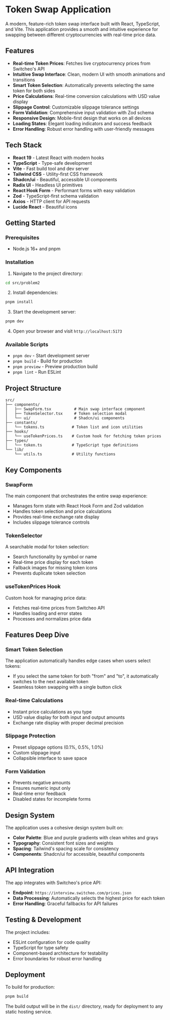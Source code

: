 # Token Swap Application

A modern, feature-rich token swap interface built with React, TypeScript, and Vite. This application provides a smooth and intuitive experience for swapping between different cryptocurrencies with real-time price data.

## Features

- **Real-time Token Prices**: Fetches live cryptocurrency prices from Switcheo's API
- **Intuitive Swap Interface**: Clean, modern UI with smooth animations and transitions
- **Smart Token Selection**: Automatically prevents selecting the same token for both sides
- **Price Calculations**: Real-time conversion calculations with USD value display
- **Slippage Control**: Customizable slippage tolerance settings
- **Form Validation**: Comprehensive input validation with Zod schema
- **Responsive Design**: Mobile-first design that works on all devices
- **Loading States**: Elegant loading indicators and success feedback
- **Error Handling**: Robust error handling with user-friendly messages

## Tech Stack

- **React 19** - Latest React with modern hooks
- **TypeScript** - Type-safe development
- **Vite** - Fast build tool and dev server
- **Tailwind CSS** - Utility-first CSS framework
- **Shadcn/ui** - Beautiful, accessible UI components
- **Radix UI** - Headless UI primitives
- **React Hook Form** - Performant forms with easy validation
- **Zod** - TypeScript-first schema validation
- **Axios** - HTTP client for API requests
- **Lucide React** - Beautiful icons

## Getting Started

### Prerequisites

- Node.js 16+ and pnpm

### Installation

1. Navigate to the project directory:

```bash
cd src/problem2
```

2. Install dependencies:

```bash
pnpm install
```

3. Start the development server:

```bash
pnpm dev
```

4. Open your browser and visit `http://localhost:5173`

### Available Scripts

- `pnpm dev` - Start development server
- `pnpm build` - Build for production
- `pnpm preview` - Preview production build
- `pnpm lint` - Run ESLint

## Project Structure

```
src/
├── components/
│   ├── SwapForm.tsx          # Main swap interface component
│   ├── TokenSelector.tsx     # Token selection modal
│   └── ui/                   # Shadcn/ui components
├── constants/
│   └── tokens.ts            # Token list and icon utilities
├── hooks/
│   └── useTokenPrices.ts    # Custom hook for fetching token prices
├── types/
│   └── token.ts             # TypeScript type definitions
└── lib/
    └── utils.ts             # Utility functions
```

## Key Components

### SwapForm

The main component that orchestrates the entire swap experience:

- Manages form state with React Hook Form and Zod validation
- Handles token selection and price calculations
- Provides real-time exchange rate display
- Includes slippage tolerance controls

### TokenSelector

A searchable modal for token selection:

- Search functionality by symbol or name
- Real-time price display for each token
- Fallback images for missing token icons
- Prevents duplicate token selection

### useTokenPrices Hook

Custom hook for managing price data:

- Fetches real-time prices from Switcheo API
- Handles loading and error states
- Processes and normalizes price data

## Features Deep Dive

### Smart Token Selection

The application automatically handles edge cases when users select tokens:

- If you select the same token for both "from" and "to", it automatically switches to the next available token
- Seamless token swapping with a single button click

### Real-time Calculations

- Instant price calculations as you type
- USD value display for both input and output amounts
- Exchange rate display with proper decimal precision

### Slippage Protection

- Preset slippage options (0.1%, 0.5%, 1.0%)
- Custom slippage input
- Collapsible interface to save space

### Form Validation

- Prevents negative amounts
- Ensures numeric input only
- Real-time error feedback
- Disabled states for incomplete forms

## Design System

The application uses a cohesive design system built on:

- **Color Palette**: Blue and purple gradients with clean whites and grays
- **Typography**: Consistent font sizes and weights
- **Spacing**: Tailwind's spacing scale for consistency
- **Components**: Shadcn/ui for accessible, beautiful components

## API Integration

The app integrates with Switcheo's price API:

- **Endpoint**: `https://interview.switcheo.com/prices.json`
- **Data Processing**: Automatically selects the highest price for each token
- **Error Handling**: Graceful fallbacks for API failures

## Testing & Development

The project includes:

- ESLint configuration for code quality
- TypeScript for type safety
- Component-based architecture for testability
- Error boundaries for robust error handling

## Deployment

To build for production:

```bash
pnpm build
```

The build output will be in the `dist/` directory, ready for deployment to any static hosting service.
